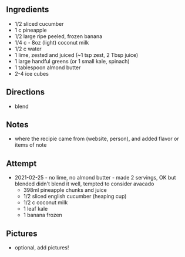 ## Ingredients
* 1/2 sliced cucumber
* 1 c pineapple
* 1/2 large ripe peeled, frozen banana
* 1/4 c - 8oz (light) coconut milk
* 1/2 c water
* 1 lime, zested and juiced (~1 tsp zest, 2 Tbsp juice)
* 1 large handful greens (or 1 small kale, spinach)
* 1 tablespoon almond butter
* 2-4 ice cubes

## Directions
* blend

## Notes
* where the recipie came from (website, person), and added flavor or items of note

## Attempt
* 2021-02-25 - no lime, no almond butter - made 2 servings, OK but blended didn't blend it well, tempted to consider avacado
  * 398ml pineapple chunks and juice
  * 1/2 sliced english cucumber (heaping cup)
  * 1/2 c coconut milk
  * 1 leaf kale
  * 1 banana frozen   

## Pictures
* optional, add pictures!
